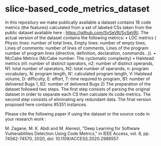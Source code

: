 # slice-based_code_metrics_dataset

In this repositury we make publically available a dataset contains 18 code metrics (the features) calculated from a set of labeled CSs taken from the public dataset available here : https://github.com/SySeVR/SySeVR/.
The actual version of the dataset contains the following metrics: • LOC metrics ( Physic lines: number of total lines, Empty lines: number of empty lines, Lines of comments: number of lines of comments, Lines of the program: number of program lines (directive, definition, declaration, commands...)). • McCabe Metrics (McCabe number: The cyclomatic complexity) • Halstead metrics (n1: number of distinct operators, n2: number of distinct operands, N1: total number of operators, N2: total number of operands, n: program vocabulary, N: program length, N’: calculated program length, V: Halstead volume, D: difficulty, E: effort, T: time required to program, B1: number of delivered Bugs 1, B2: number of delivered Bugs 2) The preparation of the dataset followed two steps. The first step consists of parsing the original dataset in order to separate each CS then calculate its code metrics. The second step consists of eliminating any redundant data. The final version proposed here contains 95351 instances.

Please cite the following paper if using the dataset or the source code in your research work :

M. Zagane, M. K. Abdi and M. Alenezi, "Deep Learning for Software Vulnerabilities Detection Using Code Metrics," in IEEE Access, vol. 8, pp. 74562-74570, 2020, doi: 10.1109/ACCESS.2020.2988557.
